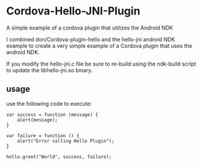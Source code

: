 # Cordova-Hello-JNI-Plugin
A simple example of a cordova plugin that utilizes the Android NDK

I combined don/Cordova-plugin-hello and the hello-jni android NDK example to create a very simple example of a Cordova plugin that uses the android NDK.

If you modify the hello-jni.c file be sure to re-build using the ndk-build script to update the libhello-jni.so binary.

## usage

use the following code to execute:
```
var success = function (message) {
    alert(message);
}

var failure = function () {
    alert("Error calling Hello Plugin");
}

hello.greet("World", success, failure);